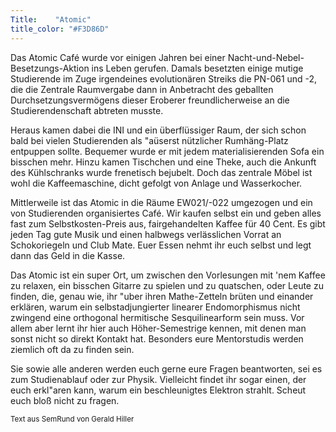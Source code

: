```yaml
---
Title:	  "Atomic"
title_color: "#F3D86D"
---
```


Das Atomic Café wurde vor einigen Jahren bei einer Nacht-und-Nebel-Besetzungs-Aktion ins Leben gerufen.  Damals besetzten einige mutige Studierende im Zuge irgendeines evolutionären Streiks die PN-061 und -2, die die Zentrale Raumvergabe dann in Anbetracht des geballten Durchsetzungsvermögens dieser Eroberer freundlicherweise an die Studierendenschaft abtreten musste.

Heraus kamen dabei die INI und ein überflüssiger Raum, der sich schon bald bei vielen Studierenden als "aüserst nützlicher Rumhäng-Platz entpuppen sollte.  Bequemer wurde er mit jedem materialisierenden Sofa ein bisschen mehr.  Hinzu kamen Tischchen und eine Theke, auch die Ankunft des Kühlschranks wurde frenetisch bejubelt.  Doch das zentrale Möbel ist wohl die Kaffeemaschine, dicht gefolgt von Anlage und Wasserkocher.

Mittlerweile ist das Atomic in die Räume EW021/-022 umgezogen und ein von Studierenden organisiertes Café.  Wir kaufen selbst ein und geben alles fast zum Selbstkosten-Preis aus, fairgehandelten Kaffee für 40 Cent. Es gibt jeden Tag gute Musik und einen halbwegs verlässlichen Vorrat an Schokoriegeln und Club Mate. Euer Essen nehmt ihr euch selbst und legt dann das Geld in die Kasse.

Das Atomic ist ein super Ort, um zwischen den Vorlesungen mit 'nem Kaffee zu relaxen, ein bisschen Gitarre zu spielen und zu quatschen, oder Leute zu finden, die, genau wie, ihr "uber ihren Mathe-Zetteln brüten und einander erklären, warum ein selbstadjungierter linearer Endomorphismus nicht zwingend eine orthogonal hermitische Sesquilinearform sein muss.  Vor allem aber lernt ihr hier auch Höher-Semestrige kennen, mit denen man sonst nicht so direkt Kontakt hat. Besonders eure Mentorstudis werden ziemlich oft da zu finden sein.

Sie sowie alle anderen werden euch gerne eure Fragen beantworten, sei es zum Studienablauf oder zur Physik. Vielleicht findet ihr sogar einen, der euch erkl"aren kann, warum ein beschleunigtes Elektron strahlt. Scheut euch bloß nicht zu fragen.

<small class="text-muted"> Text aus SemRund von Gerald Hiller</small>
